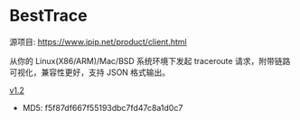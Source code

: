 # BestTrace

源项目: <https://www.ipip.net/product/client.html>

从你的 Linux(X86/ARM)/Mac/BSD 系统环境下发起 traceroute 请求，附带链路可视化，兼容性更好，支持 JSON 格式输出。

[v1.2](/besttrace/build/besttrace_1.2.qpkg)

- MD5: f5f87df667f55193dbc7fd47c8a1d0c7
